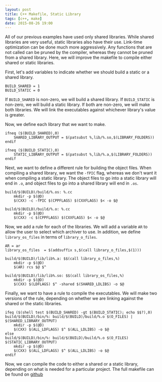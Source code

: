 ```yaml
---
layout: post
title: C++ Makefile, Static Library
tags: [c++, make]
date: 2015-08-26 19:00
---
```


All of our previous examples have used only shared libraries.
While shared libraries are very useful, static libraries also have their use.
Link-time optimization can be done much more aggressively.
Any functions that are not called can be pruned by the compiler,
  whereas they cannot be pruned from a shared library.
Here, we will improve the makefile to compile either shared or static libraries.

First, let's add variables to indicate whether we should build a static or a shared library.

```make
BUILD_SHARED = 1
BUILD_STATIC = 0
```

If `BUILD_SHARED` is non-zero, we will build a shared library.
If `BUILD_STATIC` is non-zero, we will build a static library.
If both are non-zero, we will make both libraries.
We will link the executables against whichever library's value is greater.

Now, we define each library that we want to make.

```make
ifneq ($(BUILD_SHARED),0)
    SHARED_LIBRARY_OUTPUT = $(patsubst %,lib/%.so,$(LIBRARY_FOLDERS))
endif

ifneq ($(BUILD_STATIC),0)
    STATIC_LIBRARY_OUTPUT = $(patsubst %,lib/%.a,$(LIBRARY_FOLDERS))
endif
```

Next, we want to define a different rule for building the object files.
When compiling a shared library, we want the `-fPIC` flag,
  whereas we don't want it when compiling a static library.
The object files to go into a static library will end in `.o`,
  and object files to go into a shared library will end in `.os`.

```make
build/$(BUILD)/build/%.os: %.cc
	mkdir -p $(@D)
	$(CXX) -c -fPIC $(CPPFLAGS) $(CXXFLAGS) $< -o $@

build/$(BUILD)/build/%.o: %.cc
	mkdir -p $(@D)
	$(CXX) -c $(CPPFLAGS) $(CXXFLAGS) $< -o $@
```

Now, we add a rule for each of the libraries.
We will add a variable `AR` to allow the user to select which archiver to use.
In addition, we define `library_os_files` in terms of `library_o_files`.

```make
AR = ar
library_os_files  = $(addsuffix s,$(call library_o_files,$(1)))

build/$(BUILD)/lib/lib%.a: $$(call library_o_files,%)
	mkdir -p $(@D)
	$(AR) rcs $@ $^

build/$(BUILD)/lib/lib%.so: $$(call library_os_files,%)
	mkdir -p $(@D)
	$(CXX) $(LDFLAGS) $^ -shared $(SHARED_LDLIBS) -o $@
```

Finally, we want to have a rule to compile the executables.
We will make two versions of the rule,
  depending on whether we are linking against the shared or the static libraries.

```make
ifeq ($(shell test $(BUILD_SHARED) -gt $(BUILD_STATIC); echo $$?),0)
build/$(BUILD)/bin/%: build/$(BUILD)/build/%.o $(O_FILES) | $(SHARED_LIBRARY_OUTPUT)
	mkdir -p $(@D)
	$(CXX) $(ALL_LDFLAGS) $^ $(ALL_LDLIBS) -o $@
else
build/$(BUILD)/bin/%: build/$(BUILD)/build/%.o $(O_FILES) $(STATIC_LIBRARY_OUTPUT)
	mkdir -p $(@D)
	$(CXX) $(ALL_LDFLAGS) $^ $(ALL_LDLIBS) -o $@
endif
```

Now, we can compile the code to either a shared or a static library,
  depending on what is needed for a particular project.
The full makefile can be found on
  [github](https://github.com/Lunderberg/sample_makefiles/blob/e34c997e60d585cc8956b2504495134b57966b09/Makefile)
